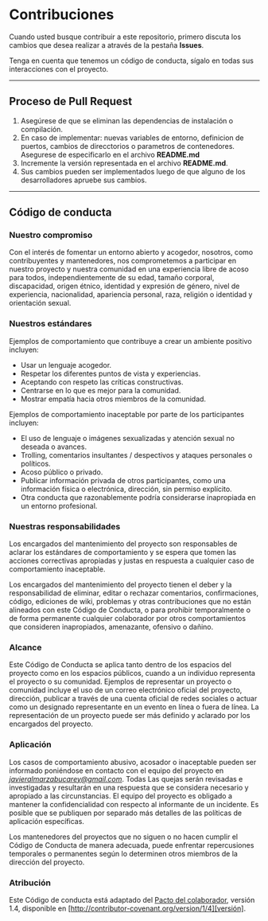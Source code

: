 # Contribuciones

Cuando usted busque contribuir a este repositorio, primero discuta los cambios que desea realizar a através de la pestaña **Issues**.

Tenga en cuenta que tenemos un código de conducta, sígalo en todas sus interacciones con el proyecto.

---
## Proceso de Pull Request

1.   Asegúrese de que se eliminan las dependencias de instalación o compilación.
2.   En caso de implementar: nuevas variables de entorno, definicion de puertos, cambios de direcctorios o parametros de contenedores. Asegurese de especificarlo en el archivo **README.md**
3.  Incremente la versión representada en el archivo **README.md**.
4.  Sus cambios pueden ser implementados luego de que alguno de los desarrolladores apruebe sus cambios.

---
## Código de conducta

### Nuestro compromiso

Con el interés de fomentar un entorno abierto y acogedor, nosotros, como contribuyentes y mantenedores, nos comprometemos a participar en nuestro proyecto y nuestra comunidad en una experiencia libre de acoso para todos, independientemente de su edad, tamaño corporal, discapacidad, origen étnico, identidad y expresión de género, nivel de experiencia, nacionalidad, apariencia personal, raza, religión o identidad y orientación sexual.

### Nuestros estándares

Ejemplos de comportamiento que contribuye a crear un ambiente positivo incluyen:

*   Usar un lenguaje acogedor.
*   Respetar los diferentes puntos de vista y experiencias.
*   Aceptando con respeto las críticas constructivas.
*   Centrarse en lo que es mejor para la comunidad.
*   Mostrar empatía hacia otros miembros de la comunidad.

Ejemplos de comportamiento inaceptable por parte de los participantes incluyen:

*   El uso de lenguaje o imágenes sexualizadas y atención sexual no deseada o avances.
*   Trolling, comentarios insultantes / despectivos y ataques personales o políticos.
*   Acoso público o privado.
*   Publicar información privada de otros participantes, como una información física o electrónica, dirección, sin permiso explícito.
*   Otra conducta que razonablemente podría considerarse inapropiada en un entorno profesional.

### Nuestras responsabilidades

Los encargados del mantenimiento del proyecto son responsables de aclarar los estándares de comportamiento y se espera que tomen las acciones correctivas apropiadas y justas en respuesta a cualquier caso de comportamiento inaceptable.

Los encargados del mantenimiento del proyecto tienen el deber y la responsabilidad de eliminar, editar o rechazar comentarios, confirmaciones, código, ediciones de wiki, problemas y otras contribuciones que no están alineados con este Código de Conducta, o para prohibir temporalmente o de forma permanente cualquier colaborador por otros comportamientos que consideren inapropiados, amenazante, ofensivo o dañino.

### Alcance

Este Código de Conducta se aplica tanto dentro de los espacios del proyecto como en los espacios públicos, cuando a un individuo representa el proyecto o su comunidad. Ejemplos de representar un proyecto o comunidad incluye el uso de un correo electrónico oficial del proyecto, dirección, publicar a través de una cuenta oficial de redes sociales o actuar como un designado representante en un evento en línea o fuera de línea. La representación de un proyecto puede ser más definido y aclarado por los encargados del proyecto.

### Aplicación

Los casos de comportamiento abusivo, acosador o inaceptable pueden ser informado poniéndose en contacto con el equipo del proyecto en *javieralmarzabucarey@gmail.com*. Todas Las quejas serán revisadas e investigadas y resultarán en una respuesta que se considera necesario y apropiado a las circunstancias. El equipo del proyecto es obligado a mantener la confidencialidad con respecto al informante de un incidente. Es posible que se publiquen por separado más detalles de las políticas de aplicación específicas.

Los mantenedores del proyectos que no siguen o no hacen cumplir el Código de Conducta de manera adecuada, puede enfrentar repercusiones temporales o permanentes según lo determinen otros miembros de la dirección del proyecto.

### Atribución

Este Código de conducta está adaptado del [Pacto del colaborador][página de inicio], versión 1.4,
disponible en [http://contributor-covenant.org/version/1/4][versión].

[página de inicio]: http://contributor-covenant.org
[versión]: http://contributor-covenant.org/version/1/4/
